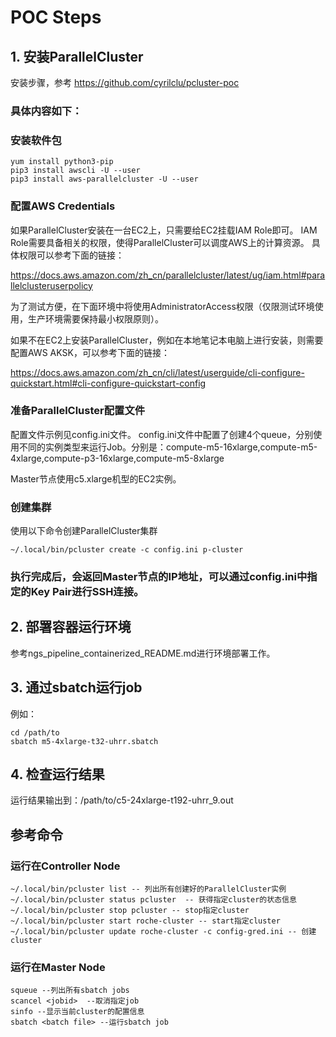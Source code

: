 # POC Steps


## 1. 安装ParallelCluster

安装步骤，参考 https://github.com/cyrilclu/pcluster-poc 

### 具体内容如下：
### 安装软件包

    yum install python3-pip
    pip3 install awscli -U --user
    pip3 install aws-parallelcluster -U --user

### 配置AWS Credentials

如果ParallelCluster安装在一台EC2上，只需要给EC2挂载IAM Role即可。 IAM Role需要具备相关的权限，使得ParallelCluster可以调度AWS上的计算资源。 具体权限可以参考下面的链接：

https://docs.aws.amazon.com/zh_cn/parallelcluster/latest/ug/iam.html#parallelclusteruserpolicy

为了测试方便，在下面环境中将使用AdministratorAccess权限（仅限测试环境使用，生产环境需要保持最小权限原则）。

如果不在EC2上安装ParallelCluster，例如在本地笔记本电脑上进行安装，则需要配置AWS AKSK，可以参考下面的链接：

https://docs.aws.amazon.com/zh_cn/cli/latest/userguide/cli-configure-quickstart.html#cli-configure-quickstart-config

### 准备ParallelCluster配置文件

配置文件示例见config.ini文件。 
config.ini文件中配置了创建4个queue，分别使用不同的实例类型来运行Job。分别是：compute-m5-16xlarge,compute-m5-4xlarge,compute-p3-16xlarge,compute-m5-8xlarge

Master节点使用c5.xlarge机型的EC2实例。

### 创建集群

使用以下命令创建ParallelCluster集群

    ~/.local/bin/pcluster create -c config.ini p-cluster
    
### 执行完成后，会返回Master节点的IP地址，可以通过config.ini中指定的Key Pair进行SSH连接。


## 2. 部署容器运行环境

参考ngs_pipeline_containerized_README.md进行环境部署工作。


## 3. 通过sbatch运行job

例如：

    cd /path/to
    sbatch m5-4xlarge-t32-uhrr.sbatch

## 4. 检查运行结果

运行结果输出到：/path/to/c5-24xlarge-t192-uhrr_9.out



## 参考命令

### 运行在Controller Node

    ~/.local/bin/pcluster list -- 列出所有创建好的ParallelCluster实例 
    ~/.local/bin/pcluster status pcluster  -- 获得指定cluster的状态信息 
    ~/.local/bin/pcluster stop pcluster -- stop指定cluster
    ~/.local/bin/pcluster start roche-cluster -- start指定cluster
    ~/.local/bin/pcluster update roche-cluster -c config-gred.ini -- 创建cluster

### 运行在Master Node
    squeue --列出所有sbatch jobs
    scancel <jobid>  --取消指定job
    sinfo --显示当前cluster的配置信息
    sbatch <batch file> --运行sbatch job


